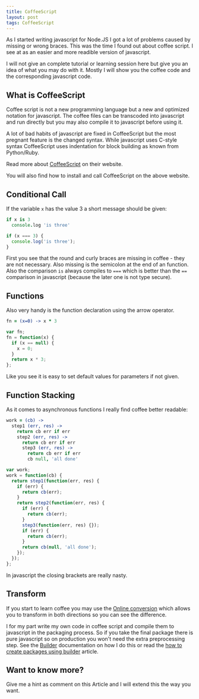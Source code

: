 ```yaml
---
title: CoffeeScript
layout: post
tags: CoffeeScript
---
```


As I started writing javascript for Node.JS I got a lot of problems caused by
missing or wrong braces. This was the time I found out about coffee script.
I see at as an easier and more readible version of javascript.

I will not give an complete tutorial or learning session here but give you an
idea of what you may do with it. Mostly I will show you the coffee code and the
corresponding javascript code.


What is CoffeeScript
------------------------------------------------------------------
Coffee script is not a new programming language but a new and optimized notation
for javascript. The coffee files can be transcoded into javascript and run directly
but you may also compile it to javascript before using it.

A lot of bad habits of javascript are fixed in CoffeeScript but the most pregnant
feature is the changed syntax. While javascript uses C-style syntax CoffeeScript
uses indentation for block building as known from Python/Ruby.

Read more about [CoffeeScript](http://coffeescript.org/) on their website.

You will also find how to install and call CoffeeScript on the above website.


Conditional Call
------------------------------------------------------------------
If the variable `x` has the value 3 a short message should be given:

``` coffee
if x is 3
  console.log 'is three'
```

``` javascript
if (x === 3) {
  console.log('is three');
}
```

First you see that the round and curly braces are missing in coffee - they are
not necessary. Also missing is the semicolon at the end of an function. Also
the comparison `is` always compiles to `===` which is better than the `==`
comparison in javascript (because the later one is not type secure).


Functions
------------------------------------------------------------------
Also very handy is the function declaration using the arrow operator.

``` coffee
fn = (x=0) -> x * 3
```

``` javascript
var fn;
fn = function(x) {
  if (x == null) {
    x = 0;
  }
  return x * 3;
};
```

Like you see it is easy to set default values for parameters if not given.


Function Stacking
------------------------------------------------------------------

As it comes to asynchronous functions I really find coffee better readable:

``` coffee
work = (cb) ->
  step1 (err, res) ->
    return cb err if err
    step2 (err, res) ->
      return cb err if err
      step3 (err, res) ->
        return cb err if err
        cb null, 'all done'
```

``` javascript
var work;
work = function(cb) {
  return step1(function(err, res) {
    if (err) {
      return cb(err);
    }
    return step2(function(err, res) {
      if (err) {
        return cb(err);
      }
      step3(function(err, res) {});
      if (err) {
        return cb(err);
      }
      return cb(null, 'all done');
    });
  });
};
```

In javascript the closing brackets are really nasty.


Transform
------------------------------------------------------------------
If you start to learn coffee you may use the [Online conversion](http://js2.coffee)
which allows you to transform in both directions so you can see the difference.

I for my part write my own code in coffee script and compile them to javascript
in the packaging process. So if you take the final package there is pure
javascript so on production you won't need the extra preprocessing step.
See the [Builder](http://alinex.github.io/node-builder) documentation on how I do this
or read the [how to create packages using builder](http://alinex.github.io/2015/06/27/builder.html)
article.


Want to know more?
------------------------------------------------------------------
Give me a hint as comment on this Article and I will extend this the way you want.
